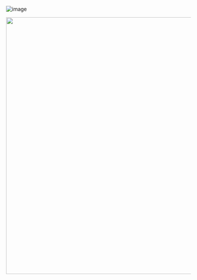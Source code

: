 ![image](https://user-images.githubusercontent.com/40704890/151688087-983487b4-e00e-479b-bb9d-62ca240eff63.png)


<div align="center">
<img src="https://user-images.githubusercontent.com/40704890/151688087-983487b4-e00e-479b-bb9d-62ca240eff63.png" width="700px" />
</div>